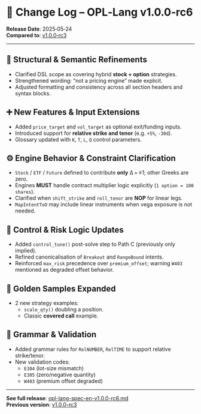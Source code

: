 # 📌 Change Log – OPL‑Lang v1.0.0‑rc6

**Release Date**: 2025‑05‑24  
**Compared to**: [v1.0.0‑rc3](docs/opl-lang-spec-en-v1.0.0-rc3.md)

---

## 🔧 Structural & Semantic Refinements

- Clarified DSL scope as covering hybrid **stock + option** strategies.
- Strengthened wording: “not a pricing engine” made explicit.
- Adjusted formatting and consistency across all section headers and syntax blocks.

## ➕ New Features & Input Extensions

- Added `price_target` and `vol_target` as optional exit/funding inputs.
- Introduced support for **relative strike and tenor** (e.g. `+5%`, `‑30d`).
- Glossary updated with `K`, `T`, `L`, `Q` control parameters.

## ⚙️ Engine Behavior & Constraint Clarification

- `Stock` / `ETF` / `Future` defined to contribute **only** Δ = ±1; other Greeks are zero.
- Engines **MUST** handle contract multiplier logic explicitly (`1 option = 100 shares`).
- Clarified when `shift_strike` and `roll_tenor` are **NOP** for linear legs.
- `MapIntentToO` may include linear instruments when vega exposure is not needed.

## 🧠 Control & Risk Logic Updates

- Added `control_tune()` post-solve step to Path C (previously only implied).
- Refined canonicalisation of `Breakout` and `RangeBound` intents.
- Reinforced `max_risk` precedence over `premium_offset`; warning `W403` mentioned as degraded offset behavior.

## 🧪 Golden Samples Expanded

- 2 new strategy examples:
  - `scale_qty()` doubling a position.
  - Classic **covered call** example.

## 📐 Grammar & Validation

- Added grammar rules for `RelNUMBER`, `RelTIME` to support relative strike/tenor.
- New validation codes:
  - `E304` (lot-size mismatch)
  - `E305` (zero/negative quantity)
  - `W403` (premium offset degraded)

---

**See full release**: [opl-lang-spec-en-v1.0.0-rc6.md](opl-lang-spec-en-v1.0.0-rc6.md)  
**Previous version**: [v1.0.0-rc3](opl-lang-spec-en-v1.0.0-rc3.md)

